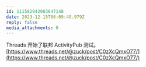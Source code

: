 ```yaml
---
id: 111582942983647148
date: 2023-12-15T06:09:49.979Z
reply: false
media_attachments: 0
---
```


Threads 开始了联邦 ActivityPub 测试。  
[https://www.threads.net/@zuck/post/C0zXcQmxO77/](https://www.threads.net/@zuck/post/C0zXcQmxO77/)

